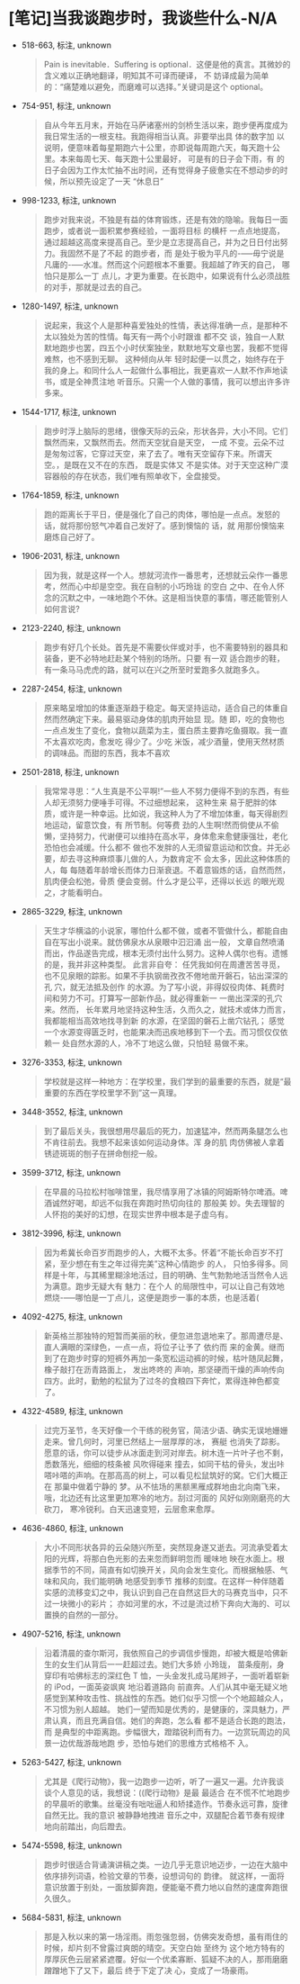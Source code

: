 # [笔记]当我谈跑步时，我谈些什么-N/A


-   518-663, 标注, unknown

    > Pain is inevitable．Suffering is optional．这便是他的真言。其微妙的含义难以正确地翻译，明知其不可译而硬译， 不
    > 妨译成最为简单的：“痛楚难以避免，而磨难可以选择。”关键词是这个 optional。

-   754-951, 标注, unknown

    > 自从今年五月末，开始在马萨诸塞州的剑桥生活以来，跑步便再度成为我日常生活的一根支柱。我跑得相当认真。非要举出具
    > 体的数字加 以说明，便意味着每星期跑六十公里，亦即说每周跑六天，每天跑十公里。本来每周七天、每天跑十公里最好，
    > 可是有的日子会下雨，有 的日子会因为工作太忙抽不出时间，还有觉得身子疲惫实在不想动步的时候，所以预先设定了一天
    > “休息日”

-   998-1233, 标注, unknown

    > 跑步对我来说，不独是有益的体育锻炼，还是有效的隐喻。我每日一面跑步，或者说一面积累参赛经验，一面将目标 的横杆
    > 一点点地提高，通过超越这高度来提高自己。至少是立志提高自己，并为之日日付出努力。我固然不是了不起 的跑步者，而
    > 是处于极为平凡的-&#x2013;&#x2014;毋宁说是凡庸的-&#x2013;&#x2014;水准。然而这个问题根本不重要。我超越了昨天的自己， 哪怕只是那么一丁
    > 点儿，才更为重要。在长跑中，如果说有什么必须战胜的对手，那就是过去的自己。

-   1280-1497, 标注, unknown

    > 说起来，我这个人是那种喜爱独处的性情，表达得准确一点，是那种不太以独处为苦的性情。每天有一两个小时跟谁 都不交
    > 谈，独自一人默默地跑步也罢，四五个小时伏案独坐，默默地写文章也罢，我都不觉得难熬，也不感到无聊。 这种倾向从年
    > 轻时起便一以贯之，始终存在于我的身上。和同什么人一起做什么事相比，我更喜欢一人默不作声地读 书，或是全神贯注地
    > 听音乐。只需一个人做的事情，我可以想出许多许多来。

-   1544-1717, 标注, unknown

    > 跑步时浮上脑际的思绪，很像天际的云朵，形状各异，大小不同。它们飘然而来，又飘然而去。然而天空犹自是天空， 一成
    > 不变。云朵不过是匆匆过客，它穿过天空，来了去了。唯有天空留存下来。所谓天空。，是既在又不在的东西， 既是实体又
    > 不是实体。对于天空这种广漠容器般的存在状态，我们唯有照单收下，全盘接受。

-   1764-1859, 标注, unknown

    > 跑的距离长于平日，便是强化了自己的肉体，哪怕是一点点。发怒的话，就将那份怒气冲着自己发好了。感到懊恼的 话，就
    > 用那份懊恼来磨炼自己好了。

-   1906-2031, 标注, unknown

    > 因为我，就是这样一个人。想就河流作一番思考，还想就云朵作一番思考，然而心中却是空空。我在自制的小巧玲珑 的空白
    > 之中、在令人怀念的沉默之中，一味地跑个不休。这是相当快意的事情，哪还能管别人如何言说?

-   2123-2240, 标注, unknown

    > 跑步有好几个长处。首先是不需要伙伴或对手，也不需要特别的器具和装备，更不必特地赶赴某个特别的场所。只要 有一双
    > 适合跑步的鞋，有一条马马虎虎的路，就可以在兴之所至时爱跑多久就跑多久。

-   2287-2454, 标注, unknown

    > 原来略呈增加的体重逐渐趋于稳定。每天坚持运动，适合自己的体重自然而然确定下来。最易驱动身体的肌肉开始显 现。随
    > 即，吃的食物也一点点发生了变化，食物以蔬菜为主，蛋白质主要靠吃鱼摄取。我一直不太喜欢吃肉，愈发吃 得少了。少吃
    > 米饭，减少酒量，使用天然材质的调味品。而甜的东西，我本不喜欢

-   2501-2818, 标注, unknown

    > 我常常寻思：“人生真是不公平啊!”一些人不努力便得不到的东西，有些人却无须努力便唾手可得。不过细想起来， 这种生来
    > 易于肥胖的体质，或许是一种幸运。比如说，我这种人为了不增加体重，每天得剧烈地运动，留意饮食，有 所节制。何等费
    > 劲的人生啊!然而倘使从不偷懒，坚持努力，代谢便可以维持在高水平，身体愈来愈健康强壮，老化 恐怕也会减缓。什么都不
    > 做也不发胖的人无须留意运动和饮食。并无必要，却去寻这种麻烦事儿做的人，为数肯定不 会太多，因此这种体质的人，每
    > 每随着年龄增长而体力日渐衰退。不着意锻炼的话，自然而然，肌肉便会松弛，骨质 便会变弱。什么才是公平，还得以长远
    > 的眼光观之，才能看明白。

-   2865-3229, 标注, unknown

    > 天生才华横溢的小说家，哪怕什么都不做，或者不管做什么，都能自由自在写出小说来。就仿佛泉水从泉眼中汩汩涌 出一般，
    > 文章自然喷涌而出，作品遂告完成，根本无须付出什么努力。这种人偶尔也有。遗憾的是，我并非这种类型。 此言非自夸：
    > 任凭我如何在周遭苦苦寻觅，也不见泉眼的踪影。如果不手执钢凿孜孜不倦地凿开磐石，钻出深深的孔 穴，就无法抵及创作
    > 的水源。为了写小说，非得奴役肉体、耗费时间和劳力不可。打算写一部新作品，就必得重新一 一凿出深深的孔穴来。然而，
    > 长年累月地坚持这种生活，久而久之，就技术或体力而言，我都能相当高效地找寻到新 的水源，在坚固的磐石上凿穴钻孔；
    > 感觉一个水源变得匮乏时，也能果决而迅疾地移到下一个去。而习惯仅仅依赖一 处自然水源的人，冷不丁地这么做，只怕轻
    > 易做不来。

-   3276-3353, 标注, unknown

    > 学校就是这样一种地方：在学校里，我们学到的最重要的东西，就是“最重要的东西在学校里学不到”这一真理。

-   3448-3552, 标注, unknown

    > 到了最后关头，我很想用尽最后的死力，加速猛冲，然而两条腿怎么也不肯往前去。我想不起来该如何运动身体。浑 身的肌
    > 肉仿佛被人拿着锈迹斑斑的刨子在拼命刨挖一般。

-   3599-3712, 标注, unknown

    > 在早晨的马拉松村咖啡馆里，我尽情享用了冰镇的阿姆斯特尔啤酒。啤酒诚然好喝，却远不似我在奔跑时热切向往的 那般美
    > 妙。失去理智的人怀抱的美好的幻想，在现实世界中根本是子虚乌有。

-   3812-3996, 标注, unknown

    > 因为希冀长命百岁而跑步的人，大概不太多。怀着“不能长命百岁不打紧，至少想在有生之年过得完美”这种心情跑步 的人，
    > 只怕多得多。同样是十年，与其稀里糊涂地活过，目的明确、生气勃勃地活当然令人远为满意。跑步无疑大有 魅力：在个人
    > 的局限性中，可以让自己有效地燃烧-&#x2013;&#x2014;哪怕是一丁点儿，这便是跑步一事的本质，也是活着(

-   4092-4275, 标注, unknown

    > 新英格兰那独特的短暂而美丽的秋，便忽进忽退地来了。那周遭尽是、直人满眼的深绿色，一点一点，将位子让予了 依约而
    > 来的金黄。继而到了在跑步时穿的短裤外再加一条宽松运动裤的时候，枯叶随凤起舞，橡子敲打在沥青路面上， 发出咚咚的
    > 声响，那坚硬而干燥的声响传向四方。此时，勤勉的松鼠为了过冬的食粮四下奔忙，累得连神色都变了。

-   4322-4589, 标注, unknown

    > 过完万圣节，冬天好像一个干练的税务官，简洁少语、确实无误地姗姗走来。曾几何时，河里已然结上一层厚厚的冰， 赛艇
    > 也消失了踪影。愿意的话，你可以徒步从冰面走到河对岸去。树木连一片叶子也不剩，悉数落光，细细的枝条被 风吹得碰来
    > 撞去，如同干枯的骨头，发出咔嗒咔嗒的声响。在那高高的树上，可以看见松鼠筑好的窝。它们大概正在 那巢中做着宁静的
    > 梦。从不怯场的黑额黑雁成群地由北向南飞来，哦，北边还有比这里更加寒冷的地方。刮过河面的 风好似刚刚磨亮的大砍刀，
    > 寒冷锐利。白天迅速变短，云层愈来愈厚。

-   4636-4860, 标注, unknown

    > 大小不同形状各异的云朵随兴所至，突然现身遂又逝去。河流承受着太阳的光辉，将那白色光影的去来忽而鲜明忽而 暖味地
    > 映在水面上。根据季节的不同，简直有如切换开关，风向会发生变化。而根据触感、气味和风向，我们能明确 地感受到季节
    > 推移的刻度。在这样一种伴随着实感的流移变幻之中，我认识到自己在自然这巨大的马赛克当中，只不 过一块微小的彩片；
    > 亦如河里的水，不过是流过桥下奔向大海的、可以置换的自然的一部分。

-   4907-5216, 标注, unknown

    > 沿着清晨的查尔斯河，我依照自己的步调信步慢跑，却被大概是哈佛新生的女生们从背后一一赶超过去。她们大多娇 小玲珑，
    > 苗条瘦削，身穿印有哈佛标志的深红色 T 恤，一头金发扎成马尾辫子，一面听着崭新的 iPod，一面英姿飒爽 地沿着道路向
    > 前直奔。人们从其中毫无疑义地感觉到某种攻击性、挑战性的东西。她们似乎习惯一个个地超越众人， 不习惯为别人超越。
    > 她们一望而知是优秀的，是健康的，深具魅力，严肃认真，而且充满自信。她们的奔跑，怎么看 都不是适合长跑的跑法，而
    > 是典型的中距离跑。步幅很大，蹬踏锐利而有力。一边赏玩周边的风景一边优哉游哉地跑 步，恐怕与她们的思维方式格格不
    > 入。

-   5263-5427, 标注, unknown

    > 尤其是《爬行动物》，我一边跑步一边听，听了一遍又一遍。允许我谈谈个人意见的话，我想说：((爬行动物》是最 最适合
    > 在不慌不忙地跑步的早晨听的歌集。丝毫没有咄咄逼人和矫揉造作。节奏永远可靠，旋律自然无比。我的意识 被静静地拽进
    > 音乐之中，双腿配合着节奏有规律地向前踏出，向后蹬去。

-   5474-5598, 标注, unknown

    > 跑步时很适合背诵演讲稿之类。一边几乎无意识地迈步，一边在大脑中依序排列词语，检验文章的节奏，设想词句的 韵律。
    > 就这样，一面将意识放置于别处，一面放脚奔跑，便能毫不费力地以自然的速度奔跑很久很久。

-   5684-5831, 标注, unknown

    > 那是入秋以来的第一场淫雨。雨忽强忽弱，仿佛突发奇想，虽有雨住的时候，却片刻不曾露过爽朗的晴空。天空白始 至终为
    > 这个地方特有的厚厚灰色云层紧紧遮覆。好似一个优柔寡断、狐疑不决的人，那雨磨磨蹭蹭地下了又下，最后 终于下定了决
    > 心，变成了一场豪雨。

